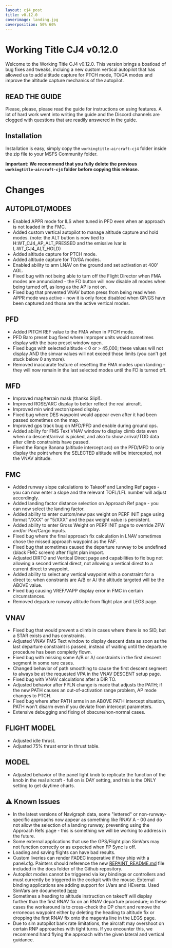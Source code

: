 ```yaml
---
layout: cj4_post
title: v0.12.0
coverimage: landing.jpg
coverposition: 50% 60%
---
```


# Working Title CJ4 v0.12.0
Welcome to the Working Title CJ4 v0.12.0. This version brings a boatload of bug fixes and tweaks, incluing a new custom vertical autopilot that has allowed us to add altitude capture for PTCH mode, TO/GA modes and improve the altitude capture mechanics of the autopilot.

## READ THE GUIDE
Please, please, please read the guide for instructions on using features. A lot of hard work went into writing the guide and the Discord channels are clogged with questions that are readily answered in the guide.

## Installation
Installation is easy, simply copy the `workingtitle-aircraft-cj4` folder inside the zip file to your MSFS Community folder. 

**Important: We recommend that you fully delete the previous `workingtitle-aircraft-cj4` folder before copying this release.**

# Changes

## AUTOPILOT/MODES
- Enabled APPR mode for ILS when tuned in PFD even when an approach is not loaded in the FMC.
- Added custom vertical autopilot to manage altitude capture and hold modes. (note: the ALT button is now tied to H:WT_CJ4_AP_ALT_PRESSED and the emissive lvar is L:WT_CJ4_ALT_HOLD)
- Added altitude capture for PTCH mode.
- Added altitude capture for TO/GA modes.
- Enabled ability to arm LNAV on the ground and set activation at 400' AGL.
- Fixed bug with not being able to turn off the Flight Director when FMA modes are annunciated - the FD button will now disable all modes when being turned off, as long as the AP is not on.
- Fixed bug that prevented VNAV button press from being read when APPR mode was active - now it is only force disabled when GP/GS have been captured and those are the active vertical modes.

## PFD
- Added PITCH REF value to the FMA when in PTCH mode.
- PFD Baro preset bug fixed where improper units would sometimes display with the baro preset window open.
- Fixed bugs with selected altitude < 0 or > 45,000; these values will not display AND the simvar values will not exceed those limits (you can't get stuck below 0 anymore).
- Removed inaccurate feature of resetting the FMA modes upon landing - they will now remain in the last selected modes until the FD is turned off.

## MFD
- Improved map/terrain mask (thanks Slip!).
- Improved ROSE/ARC display to better reflect the real aircraft.
- Improved min wind vector/speed display.
- Fixed bug where DES waypoint would appear even after it had been passed sometimes on the map.
- Improved gps track bug on MFD/PFD and enable during ground ops.
- Added ability for FMS Text VNAV window to display climb data even when no descent/arrival is picked, and also to show arrival/TOD data after climb constraints have passed.
- Fixed the Range Banana (altitude intercept arc) on the PFD/MFD to only display the point where the SELECTED altitude will be intercepted, not the VNAV altitude.

## FMC
- Added runway slope calculations to Takeoff and Landing Ref pages - you can now enter a slope and the relevant TOFL/LFL number will adjust accordingly.
- Added landing factor distance selection on Approach Ref page - you can now select the landing factor.
- Added ability to enter custom/new pax weight on PERF INIT page using format "/XXX" or "5/XXX" and the pax weight value is persistent.
- Added ability to enter Gross Weight on PERF INIT page to override ZFW and/or Pax/Cargo inputs.
- Fixed bug where the final approach fix calculation in LNAV sometimes chose the missed approach waypoint as the FAF.
- Fixed bug that sometimes caused the departure runway to be undefined (black FMC screen) after flight plan import.
- Adjusted DIRTO and Vertical Direct page and capabilities to fix bug not allowing a second vertical direct, not allowing a vertical direct to a current direct to waypoint.
- Added ability to select any vertical waypoint with a constraint for a direct to; when constrants are A/B or A/ the altitude targeted will be the ABOVE value.
- Fixed bug causing VREF/VAPP display error in FMC in certain circumstances.
- Removed departure runway altitude from flight plan and LEGS page.

## VNAV
- Fixed bug that would prevent a climb in cases where there is no SID, but a STAR exists and has constraints.
- Adjusted VNAV FMS Text window to display descent data as soon as the last departure constraint is passed, instead of waiting until the departure procedure has been completly flown.
- Fixed bug with missing some A/B or A/ constraints in the first descent segment in some rare cases.
- Changed behavior of path smoothing to cause the first descent segment to always be at the requested VPA in the VNAV DESCENT setup page.
- Fixed bug with VNAV calculations after a DIR TO.
- Adjusted behavior after FPLN change is made that adjusts the PATH; if the new PATH causes an out-of-activation range problem, AP mode changes to PTCH.
- Fixed bug where after PATH arms in an ABOVE PATH intercept situation, PATH won't disarm even if you deviate from intercept parameters.
- Extensive debugging and fixing of obscure/non-normal cases.

## FLIGHT MODEL
- Adjusted idle thrust.
- Adjusted 75% thrust error in thrust table.

## MODEL
- Adjusted behavior of the panel light knob to replicate the function of the knob in the real aircraft - full on is DAY setting, and this is the ONLY setting to get daytime charts.

## ⚠️ Known Issues
* In the latest versions of Navigraph data, some "lettered" or non-runway-specific approachs now appear as something like RNAV A - 00 and do not allow the selection of a landing runway, preventing using the Approach Refs page - this is something we will be working to address in the future.
* Some external applications that use the GPS/Flight plan SimVars may not function correctly or as expected when FP Sync is off.
* Loading and saving flights can have bad results.
* Custom liveries can render FADEC inoperative if they ship with a panel.cfg. Painters should reference the new [REPAINT_README.md](https://github.com/Working-Title-MSFS-Mods/fspackages/blob/main/docs/workingtitle-cj4/REPAINT_README.md) file included in the docs folder of the Github repository.
* Autopilot modes cannot be triggered via key bindings or controllers and must currently be triggered in the cockpit with the mouse. External binding applications are adding support for LVars and HEvents. Used SimVars are documented [here](https://github.com/Working-Title-MSFS-Mods/fspackages/wiki/Sim-Variables)
* Sometimes a heading to altitude instruction on takeoff will display further than the first RNAV fix on an RNAV departure procedure; in these cases the workaround is to cross-check the DP chart and remove the erroneous waypoint either by deleting the heading to altitude fix or dropping the first RNAV fix onto the magenta line in the LEGS page.
* Due to sim autopilot bank rate limitations, the aircraft may overshoot on certain RNP approaches with tight turns. If you encounter this, we recommend hand flying the approach with the given lateral and vertical guidance.
